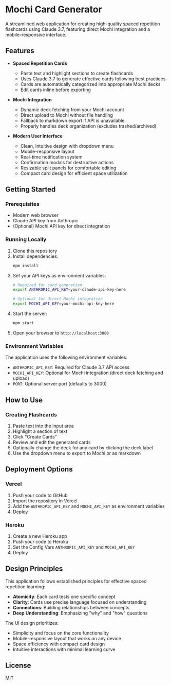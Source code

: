 # Mochi Card Generator

A streamlined web application for creating high-quality spaced repetition flashcards using Claude 3.7, featuring direct Mochi integration and a mobile-responsive interface.

## Features

- **Spaced Repetition Cards**
  - Paste text and highlight sections to create flashcards
  - Uses Claude 3.7 to generate effective cards following best practices
  - Cards are automatically categorized into appropriate Mochi decks
  - Edit cards inline before exporting

- **Mochi Integration**
  - Dynamic deck fetching from your Mochi account
  - Direct upload to Mochi without file handling
  - Fallback to markdown export if API is unavailable
  - Properly handles deck organization (excludes trashed/archived)

- **Modern User Interface**
  - Clean, intuitive design with dropdown menu
  - Mobile-responsive layout
  - Real-time notification system
  - Confirmation modals for destructive actions
  - Resizable split panels for comfortable editing
  - Compact card design for efficient space utilization

## Getting Started

### Prerequisites

- Modern web browser
- Claude API key from Anthropic
- (Optional) Mochi API key for direct integration

### Running Locally

1. Clone this repository
2. Install dependencies:
   ```bash
   npm install
   ```
3. Set your API keys as environment variables:
   ```bash
   # Required for card generation
   export ANTHROPIC_API_KEY=your-claude-api-key-here
   
   # Optional for direct Mochi integration
   export MOCHI_API_KEY=your-mochi-api-key-here
   ```
4. Start the server:
   ```bash
   npm start
   ```
5. Open your browser to `http://localhost:3000`

### Environment Variables

The application uses the following environment variables:

- `ANTHROPIC_API_KEY`: Required for Claude 3.7 API access
- `MOCHI_API_KEY`: Optional for Mochi integration (direct deck fetching and upload)
- `PORT`: Optional server port (defaults to 3000)

## How to Use

### Creating Flashcards

1. Paste text into the input area
2. Highlight a section of text
3. Click "Create Cards"
4. Review and edit the generated cards
5. Optionally change the deck for any card by clicking the deck label
6. Use the dropdown menu to export to Mochi or as markdown

## Deployment Options

### Vercel

1. Push your code to GitHub
2. Import the repository in Vercel
3. Add the `ANTHROPIC_API_KEY` and `MOCHI_API_KEY` as environment variables
4. Deploy

### Heroku

1. Create a new Heroku app
2. Push your code to Heroku
3. Set the Config Vars `ANTHROPIC_API_KEY` and `MOCHI_API_KEY`
4. Deploy

## Design Principles

This application follows established principles for effective spaced repetition learning:

- **Atomicity**: Each card tests one specific concept
- **Clarity**: Cards use precise language focused on understanding
- **Connections**: Building relationships between concepts
- **Deep Understanding**: Emphasizing "why" and "how" questions

The UI design prioritizes:

- Simplicity and focus on the core functionality
- Mobile-responsive layout that works on any device
- Space efficiency with compact card design
- Intuitive interactions with minimal learning curve

## License

MIT